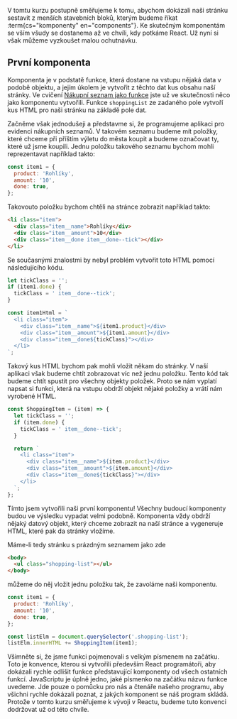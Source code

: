 V tomtu kurzu postupně směřujeme k tomu, abychom dokázali naši stránku sestavit z menších stavebních bloků, kterým budeme říkat :term{cs="komponenty" en="components"}. Ke skutečným komponentám se vším všudy se dostanema až ve chvíli, kdy potkáme React. Už nyní si však můžeme vyzkoušet malou ochutnávku.

## První komponenta

Komponenta je v podstatě funkce, která dostane na vstupu nějaká data v podobě objektu, a jejím úkolem je vytvořit z těchto dat kus obsahu naší stránky. Ve cvičení [Nákupní seznam jako funkce](../../zaklady-js/cykly/cv-cykly#cvlekce%3Enakupni-seznam-funkce) jste už ve skutečnosti něco jako komponentu vytvořili. Funkce `shoppingList` ze zadaného pole vytvoří kus HTML pro naši stránku na základě pole dat.

Začněme však jednodušeji a představme si, že programujeme aplikaci pro evidenci nákupních seznamů. V takovém seznamu budeme mít položky, které chceme při příštím výletu do města koupit a budeme označovat ty, které už jsme koupili. Jednu položku takového seznamu bychom mohli reprezentavat například takto:

```js
const item1 = {
  product: 'Rohlíky',
  amount: '10',
  done: true,
};
```

Takovouto položku bychom chtěli na stránce zobrazit například takto:

```html
<li class="item">
  <div class="item__name">Rohlíky</div>
  <div class="item__amount">10</div>
  <div class="item__done item__done--tick"></div>
</li>
```

Se současnými znalostmi by nebyl problém vytvořit toto HTML pomocí následujícího kódu.

```js
let tickClass = '';
if (item1.done) {
  tickClass = ' item__done--tick';
}

const item1Html = `
  <li class="item">
    <div class="item__name">${item1.product}</div>
    <div class="item__amount">${item1.amount}</div>
    <div class="item__done${tickClass}"></div>
  </li>
`;
```

Takový kus HTML bychom pak mohli vložit někam do stránky. V naší aplikaci však budeme chtít zobrazovat víc než jednu položku. Tento kód tak budeme chtít spustit pro všechny objekty položek. Proto se nám vyplatí napsat si funkci, která na vstupu obdrží objekt nějaké položky a vrátí nám vyrobené HTML.

```js
const ShoppingItem = (item) => {
  let tickClass = '';
  if (item.done) {
    tickClass = ' item__done--tick';
  }

  return `
    <li class="item">
      <div class="item__name">${item.product}</div>
      <div class="item__amount">${item.amount}</div>
      <div class="item__done${tickClass}"></div>
    </li>
  `;
};
```

Tímto jsem vytvořili naši první komponentu! Všechny budoucí komponenty budou ve výsledku vypadat velmi podobně. Komponenta vždy obdrží nějaký datový objekt, který chceme zobrazit na naší stránce a vygeneruje HTML, které pak da stránky vložíme.

Máme-li tedy stránku s prázdným seznamem jako zde

```html
<body>
  <ul class="shopping-list"></ul>
</body>
```

můžeme do něj vložit jednu položku tak, že zavoláme naši komponentu.

```js
const item1 = {
  product: 'Rohlíky',
  amount: '10',
  done: true,
};

const listElm = document.querySelector('.shopping-list');
listElm.innerHTML += ShoppingItem(item1);
```

Všimněte si, že jsme funkci pojmenovali s velkým písmenem na začátku. Toto je konvence, kterou si vytvořili především React programátoři, aby dokázali rychle odlišit funkce představující komponenty od všech ostatních funkcí. JavaScriptu je úplně jedno, jaké písmenko na začátku názvu funkce uvedeme. Jde pouze o pomůcku pro nás a čtenáře našeho programu, aby všichni rychle dokázali poznat, z jakých komponent se náš program skládá. Protože v tomto kurzu směřujeme k vývoji v Reactu, budeme tuto konvenci dodržovat už od této chvíle.
